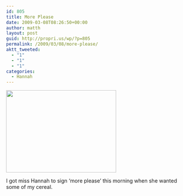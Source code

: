 ```yaml
---
id: 805
title: More Please
date: 2009-03-08T08:26:50+00:00
author: matth
layout: post
guid: http://propri.us/wp/?p=805
permalink: /2009/03/08/more-please/
aktt_tweeted:
  - "1"
  - "1"
  - "1"
categories:
  - Hannah
---
```

[<img src="http://hippeelee.com/blog/wp-content/uploads/2009/03/p-640-480-e2ac8224-4a74-40c9-9f27-d2593b92d516.jpeg" alt="" width="300" height="225" class="alignnone size-full wp-image-364" />](http://hippeelee.com/blog/wp-content/uploads/2009/03/p-640-480-e2ac8224-4a74-40c9-9f27-d2593b92d516.jpeg)

I got miss Hannah to sign &#8216;more please&#8217; this morning when she wanted some of my cereal.
